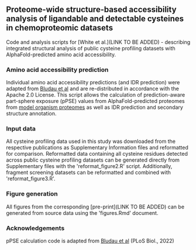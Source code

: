 ## Proteome-wide structure-based accessibility analysis of ligandable and detectable cysteines in chemoproteomic datasets
Code and analysis scripts for [White et al.](LINK TO BE ADDED) - describing integrated structural analysis of public cysteine profiling datasets with AlphaFold-predicted amino acid accessibility. 

### Amino acid accessibility prediction
Individual amino acid accessibility predictions (and IDR prediction) were adapted from [Bludau et al](https://doi.org/10.1371/journal.pbio.3001636) and are re-distributed in accordance with the Apache 2.0 License. This script allows the calculation of prediction-aware part-sphere exposure (pPSE) values from AlphaFold-predicted proteomes from [model organism proteomes](https://alphafold.ebi.ac.uk/download) as well as IDR prediction and secondary structure annotation.

### Input data
All cysteine profiling data used in this study was downloaded from the respective publications as Supplementary Information files and reformatted for comparison. Reformatted data containing all cysteine residues detected across public cysteine profiling datasets can be generated directly from Supplementary files with the 'reformat_figure2.R' script. Additionally, fragment screening datasets can be reformatted and combined with 'reformat_figure3.R'. 

### Figure generation
All figures from the corresponding [pre-print](LINK TO BE ADDED) can be generated from source data using the 'figures.Rmd' document. 

### Acknowledgements
pPSE calculation code is adapted from [Bludau et al](https://doi.org/10.1371/journal.pbio.3001636) (PLoS Biol., 2022)
